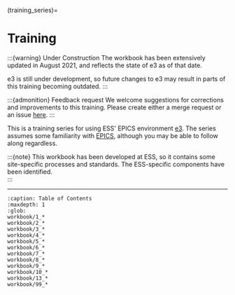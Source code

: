 (training_series)=

# Training

:::{warning} Under Construction
The workbook has been extensively updated in August 2021, and reflects the
state of e3 as of that date.

e3 is still under development, so future changes to e3 may result in parts of
this training becoming outdated.
:::

:::{admonition} Feedback request
We welcome suggestions for corrections and improvements to this training. Please
create either a merge request or an issue
[here](https://gitlab.esss.lu.se/e3/e3.pages.esss.lu.se).
:::

This is a training series for using ESS' EPICS environment
[e3](https://gitlab.esss.lu.se/e3/e3). The series assumes some familiarity with
[EPICS](https://epics-controls.org), although you may be able to follow along
regardless.

:::{note}
This workbook has been developed at ESS, so it contains some site-specific
processes and standards. The ESS-specific components have been identified.  
:::

---

```{toctree}
:caption: Table of Contents
:maxdepth: 1
:glob:
workbook/1_*
workbook/2_*
workbook/3_*
workbook/4_*
workbook/5_*
workbook/6_*
workbook/7_*
workbook/8_*
workbook/9_*
workbook/10_*
workbook/13_*
workbook/99_*
```
